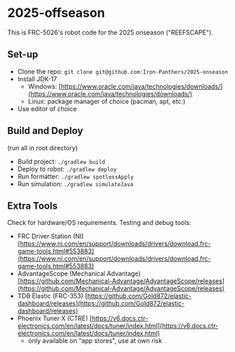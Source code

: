 # 2025-offseason
This is FRC-5026's robot code for the 2025 onseason ("REEFSCAPE").

## Set-up
- Clone the repo: ``git clone git@github.com:Iron-Panthers/2025-onseason``
- Install JDK-17
    - Windows: [https://www.oracle.com/java/technologies/downloads/](https://www.oracle.com/java/technologies/downloads/)
    - Linux: package manager of choice (pacman, apt, etc.)
- Use editor of choice

## Build and Deploy
(run all in root directory)
- Build project: ``./gradlew build``
- Deploy to robot: ``./gradlew deploy``
- Run formatter: ``./gradlew spotlessApply``
- Run simulation: ``./gradlew simulateJava``

## Extra Tools
Check for hardware/OS requirements.
Testing and debug tools:
- FRC Driver Station (NI) [https://www.ni.com/en/support/downloads/drivers/download.frc-game-tools.html#553883](https://www.ni.com/en/support/downloads/drivers/download.frc-game-tools.html#553883)
- AdvantageScope (Mechanical Advantage) [https://github.com/Mechanical-Advantage/AdvantageScope/releases](https://github.com/Mechanical-Advantage/AdvantageScope/releases)
- TDB Elastic (FRC-353) [https://github.com/Gold872/elastic-dashboard/releases](https://github.com/Gold872/elastic-dashboard/releases)
- Phoenix Tuner X (CTRE) [https://v6.docs.ctr-electronics.com/en/latest/docs/tuner/index.html](https://v6.docs.ctr-electronics.com/en/latest/docs/tuner/index.html)
    - only available on "app stores", use at own risk
